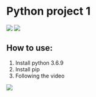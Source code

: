 <html>
<head>
  <link rel="stylesheet" type="text/css" href="/asciinema-player.css" />
</head>
<body>
  <h1>Python project 1</h1>
<a href="https://codeclimate.com/github/ProskurenkoDanylo/python-project-lvl1/maintainability"><img src="https://api.codeclimate.com/v1/badges/4d79b3a0935cdf6ad47c/maintainability" /></a>
<img src="https://api.travis-ci.com/ProskurenkoDanylo/python-project-lvl1.svg?branch=master">
<div id=""howTo>
  <h2>How to use:</h2>
  <ol>
    <li>Install python 3.6.9</li>
    <li>Install pip</li>
    <li>Following the video</li>
  </ol>
</div>
<a href="https://asciinema.org/a/G5RXc6Y4VZUXBrbf2pohXxPxR"><img src="https://asciinema.org/a/LwVJuAWS73WOpoerE5vqyEYHs.svg" /></a>
</body>
</html>
